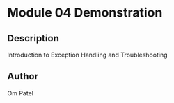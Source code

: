 # Module 04 Demonstration

## Description
Introduction to Exception Handling and Troubleshooting

## Author
Om Patel
